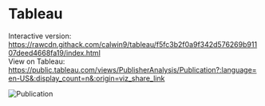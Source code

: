 # Tableau


Interactive version: https://rawcdn.githack.com/calwin9/tableau/f5fc3b2f0a9f342d576269b91107deed4668fa19/index.html<br>
View on Tableau: https://public.tableau.com/views/PublisherAnalysis/Publication?:language=en-US&:display_count=n&:origin=viz_share_link

![Publication](https://github.com/calwin9/tableau/assets/120195529/1f89ccf4-6e34-474f-9c4c-8bdf7ec56ac8)

